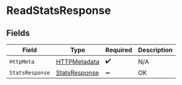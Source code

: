 # ReadStatsResponse


## Fields

| Field                                                     | Type                                                      | Required                                                  | Description                                               |
| --------------------------------------------------------- | --------------------------------------------------------- | --------------------------------------------------------- | --------------------------------------------------------- |
| `HttpMeta`                                                | [HTTPMetadata](../../Models/Components/HTTPMetadata.md)   | :heavy_check_mark:                                        | N/A                                                       |
| `StatsResponse`                                           | [StatsResponse](../../Models/Components/StatsResponse.md) | :heavy_minus_sign:                                        | OK                                                        |